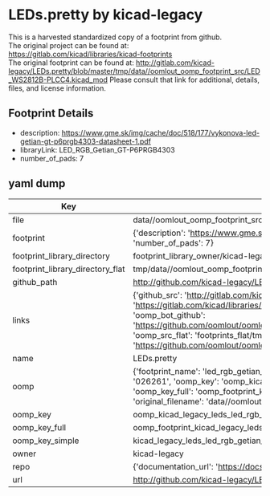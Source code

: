 # LEDs.pretty by kicad-legacy  
This is a harvested standardized copy of a footprint from github.  
The original project can be found at:  
https://gitlab.com/kicad/libraries/kicad-footprints  
The original footprint can be found at:
http://gitlab.com/kicad-legacy/LEDs.pretty/blob/master/tmp/data//oomlout_oomp_footprint_src/LED_WS2812B-PLCC4.kicad_mod
Please consult that link for additional, details, files, and license information.  
## Footprint Details
* description: https://www.gme.sk/img/cache/doc/518/177/vykonova-led-getian-gt-p6prgb4303-datasheet-1.pdf  
* libraryLink: LED_RGB_Getian_GT-P6PRGB4303  
* number_of_pads: 7  
## yaml dump  
| Key | Value |  
| --- | --- |  
| file | data//oomlout_oomp_footprint_src/LEDs.pretty/LED_RGB_Getian_GT-P6PRGB4303.kicad_mod |  
| footprint | {'description': 'https://www.gme.sk/img/cache/doc/518/177/vykonova-led-getian-gt-p6prgb4303-datasheet-1.pdf', 'libraryLink': 'LED_RGB_Getian_GT-P6PRGB4303', 'number_of_pads': 7} |  
| footprint_library_directory | footprint_library_owner/kicad-legacy_LEDs.pretty |  
| footprint_library_directory_flat | tmp/data//oomlout_oomp_footprint_src/footprints_flat/kicad_legacy_leds_led_rgb_getian_gt_p6prgb4303/working |  
| github_path | http://github.com/kicad-legacy/LEDs.pretty/blob/master/tmp/data//oomlout_oomp_footprint_src/LED_RGB_Getian_GT-P6PRGB4303.kicad_mod |  
| links | {'github_src': 'http://gitlab.com/kicad-legacy/LEDs.pretty/blob/master/tmp/data//oomlout_oomp_footprint_src/LED_WS2812B-PLCC4.kicad_mod', 'github_src_repo': 'https://gitlab.com/kicad/libraries/kicad-footprints', 'oomp_bot': 'tmp/data//oomlout_oomp_footprint_src/footprints/kicad_legacy_leds_led_rgb_getian_gt_p6prgb4303/working', 'oomp_bot_github': 'https://github.com/oomlout/oomlout_oomp_footprint_bot/tree/main/tmp/data//oomlout_oomp_footprint_src/footprints/kicad_legacy_leds_led_rgb_getian_gt_p6prgb4303/working', 'oomp_src_flat': 'footprints_flat/tmp/data//oomlout_oomp_footprint_src/footprints_flat/kicad_legacy_leds_led_rgb_getian_gt_p6prgb4303/working', 'oomp_src_flat_github': 'https://github.com/oomlout/oomlout_oomp_footprint_src/tree/main/tmp/data//oomlout_oomp_footprint_src/footprints_flat/kicad_legacy_leds_led_rgb_getian_gt_p6prgb4303/working'} |  
| name | LEDs.pretty |  
| oomp | {'footprint_name': 'led_rgb_getian_gt_p6prgb4303', 'library_name': 'leds', 'md5': '026261c3ed4a855550220562420e3eef', 'md5_10': '026261c3ed', 'md5_5': '02626', 'md5_6': '026261', 'oomp_key': 'oomp_kicad_legacy_leds_led_rgb_getian_gt_p6prgb4303', 'oomp_key_extra': 'oomp_footprint_kicad_legacy_leds_led_rgb_getian_gt_p6prgb4303', 'oomp_key_full': 'oomp_footprint_kicad_legacy_leds_led_rgb_getian_gt_p6prgb4303_026261', 'oomp_key_simple': 'kicad_legacy_leds_led_rgb_getian_gt_p6prgb4303', 'original_filename': 'data//oomlout_oomp_footprint_src/LEDs.pretty/LED_RGB_Getian_GT-P6PRGB4303.kicad_mod', 'owner_name': 'kicad_legacy'} |  
| oomp_key | oomp_kicad_legacy_leds_led_rgb_getian_gt_p6prgb4303 |  
| oomp_key_full | oomp_footprint_kicad_legacy_leds_led_rgb_getian_gt_p6prgb4303 |  
| oomp_key_simple | kicad_legacy_leds_led_rgb_getian_gt_p6prgb4303 |  
| owner | kicad-legacy |  
| repo | {'documentation_url': 'https://docs.github.com/rest/repos/repos#get-a-repository', 'message': 'Not Found'} |  
| url | http://github.com/kicad-legacy/LEDs.pretty |  

